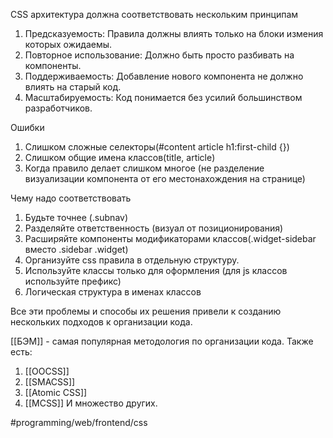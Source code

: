 CSS архитектура должна соответствовать нескольким принципам
1. Предсказуемость:
Правила должны влиять только на блоки измения которых ожидаемы.
2. Повторное использование:
Должно быть просто разбивать на компоненты.
3. Поддерживаемость:
Добавление нового компонента не должно влиять на старый код.
4. Масштабируемость:
Код понимается без усилий большинством разработчиков.

Ошибки
1. Слишком сложные селекторы(#content article h1:first-child {})
2. Слишком общие имена классов(title, article)
3. Когда правило делает слишком многое (не разделение визуализации компонента от его местонахождения на странице)

Чему надо соответствовать
1. Будьте точнее (.subnav)
2. Разделяйте ответственность (визуал от позиционирования)
3. Расширяйте компоненты модификаторами классов(.widget-sidebar вместо .sidebar .widget)
4. Организуйте css правила в отдельную структуру.
5. Используйте классы только для оформления (для js классов используйте префикс)
6. Логическая структура в именах классов

Все эти проблемы и способы их решения привели к созданию нескольких подходов к организации кода.

[[БЭМ]] - самая популярная методология по организации кода.
Также есть:
1. [[OOCSS]]
2. [[SMACSS]]
3. [[Atomic CSS]]
4. [[MCSS]]
И множество других.

#programming/web/frontend/css